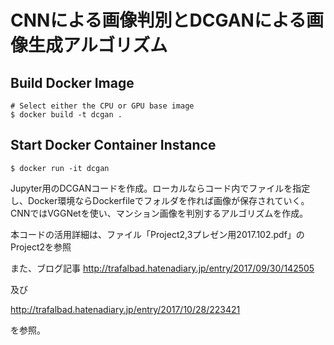 # CNNによる画像判別とDCGANによる画像生成アルゴリズム

## Build Docker Image

```text
# Select either the CPU or GPU base image
$ docker build -t dcgan .
```

## Start Docker Container Instance
```text
$ docker run -it dcgan
```



Jupyter用のDCGANコードを作成。ローカルならコード内でファイルを指定し、Docker環境ならDockerfileでフォルダを作れば画像が保存されていく。
CNNではVGGNetを使い、マンション画像を判別するアルゴリズムを作成。

本コードの活用詳細は、ファイル「Project2,3プレゼン用2017.102.pdf」のProject2を参照

また、ブログ記事
http://trafalbad.hatenadiary.jp/entry/2017/09/30/142505

及び

http://trafalbad.hatenadiary.jp/entry/2017/10/28/223421

を参照。

